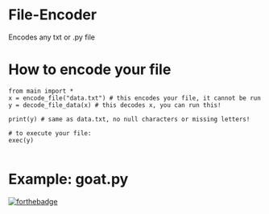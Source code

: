 # File-Encoder
Encodes any txt or .py file
# How to encode your file
```
from main import *
x = encode_file("data.txt") # this encodes your file, it cannot be run
y = decode_file_data(x) # this decodes x, you can run this!

print(y) # same as data.txt, no null characters or missing letters!

# to execute your file:
exec(y)


```
# Example: goat.py
[![forthebadge](https://forthebadge.com/images/badges/compatibility-blackberry.svg)](https://forthebadge.com)
